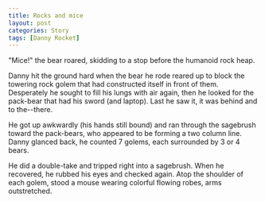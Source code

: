 ```yaml
---
title: Rocks and mice
layout: post
categories: Story
tags: [Danny Rocket]
---
```

"Mice!" the bear roared, skidding to a stop before the humanoid rock heap.

Danny hit the ground hard when the bear he rode reared up to block the towering rock golem that had constructed itself in front of them. Desperately he sought to fill his lungs with air again, then he looked for the pack-bear that had his sword (and laptop). Last he saw it, it was behind and to the--there.

<!-- more -->

He got up awkwardly (his hands still bound) and ran through the sagebrush toward the pack-bears, who appeared to be forming a two column line. Danny glanced back, he counted 7 golems, each surrounded by 3 or 4 bears.

He did a double-take and tripped right into a sagebrush. When he recovered, he rubbed his eyes and checked again. Atop the shoulder of each golem, stood a mouse wearing colorful flowing robes, arms outstretched.